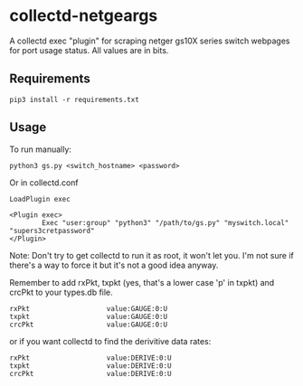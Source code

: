 # collectd-netgeargs
A collectd exec "plugin" for scraping netger gs10X series switch webpages for port usage status. All values are in bits.

## Requirements
```
pip3 install -r requirements.txt
```

## Usage

To run manually:

```
python3 gs.py <switch_hostname> <password>
```

Or in collectd.conf
```
LoadPlugin exec

<Plugin exec>
        Exec "user:group" "python3" "/path/to/gs.py" "myswitch.local" "supers3cretpassword"
</Plugin>
```

Note: Don't try to get collectd to run it as root, it won't let you. I'm not sure if there's a way to force it but it's not a good idea anyway.

Remember to add rxPkt, txpkt (yes, that's a lower case 'p' in txpkt) and crcPkt to your types.db file.

```
rxPkt                   value:GAUGE:0:U
txpkt                   value:GAUGE:0:U
crcPkt                  value:GAUGE:0:U
```

or if you want collectd to find the derivitive data rates:

```
rxPkt                   value:DERIVE:0:U
txpkt                   value:DERIVE:0:U
crcPkt                  value:DERIVE:0:U
```

